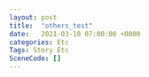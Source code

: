 ```yaml
---
layout: post
title:  "others_test"
date:   2021-03-18 07:00:00 +0000
categories: Etc
Tags: Story Etc
SceneCode: []
---
```

